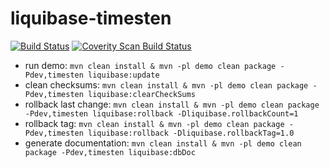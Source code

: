 # liquibase-timesten

[![Build Status](https://travis-ci.org/mbocek/liquibase-timesten.svg?branch=master)](https://travis-ci.org/mbocek/liquibase-timesten)
<a href="https://scan.coverity.com/projects/mbocek-liquibase-timesten">
  <img alt="Coverity Scan Build Status"
       src="https://scan.coverity.com/projects/8077/badge.svg"/>
</a>

* run demo: ```mvn clean install & mvn -pl demo clean package -Pdev,timesten liquibase:update```
* clean checksums: ```mvn clean install & mvn -pl demo clean package -Pdev,timesten liquibase:clearCheckSums```
* rollback last change: ```mvn clean install & mvn -pl demo clean package -Pdev,timesten liquibase:rollback -Dliquibase.rollbackCount=1```
* rollback tag: ```mvn clean install & mvn -pl demo clean package -Pdev,timesten liquibase:rollback -Dliquibase.rollbackTag=1.0```
* generate documentation: ```mvn clean install & mvn -pl demo clean package -Pdev,timesten liquibase:dbDoc```


